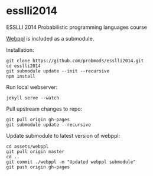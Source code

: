 esslli2014
==========

ESSLLI 2014 Probabilistic programming languages course

[Webppl](https://github.com/probmods/webppl) is included as a submodule.

Installation:

    git clone https://github.com/probmods/esslli2014.git
    cd esslli2014
    git submodule update --init --recursive
    npm install

Run local webserver:

    jekyll serve --watch

Pull upstream changes to repo:

    git pull origin gh-pages
    git submodule update --recursive

Update submodule to latest version of webppl:

    cd assets/webppl
    git pull origin master
    cd ..
    git commit ./webppl -m "Updated webppl submodule"
    git push origin gh-pages
